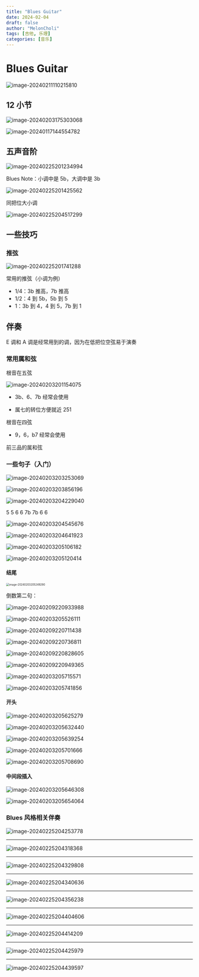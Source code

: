 ```yaml
---
title: "Blues Guitar"
date: 2024-02-04
draft: false
author: "MelonCholi"
tags: [吉他, 乐理]
categories: [音乐]
---
```


# Blues Guitar

![image-20240211110215810](https://markdown-1303167219.cos.ap-shanghai.myqcloud.com/image-20240211110215810.png)

## 12 小节

![image-20240203175303068](https://markdown-1303167219.cos.ap-shanghai.myqcloud.com/image-20240203175303068.png)

![image-20240117144554782](https://markdown-1303167219.cos.ap-shanghai.myqcloud.com/image-20240117144554782.png)

## 五声音阶

![image-20240225201234994](https://markdown-1303167219.cos.ap-shanghai.myqcloud.com/image-20240225201234994.png)

Blues Note：小调中是 5b，大调中是 3b

![image-20240225201425562](https://markdown-1303167219.cos.ap-shanghai.myqcloud.com/image-20240225201425562.png)

同把位大小调

![image-20240225204517299](https://markdown-1303167219.cos.ap-shanghai.myqcloud.com/image-20240225204517299.png)

## 一些技巧

### 推弦

![image-20240225201741288](https://markdown-1303167219.cos.ap-shanghai.myqcloud.com/image-20240225201741288.png)

常用的推弦（小调为例）

- 1/4：3b 推高，7b 推高
- 1/2：4 到 5b，5b 到 5
- 1：3b 到 4，4 到 5，7b 到 1

## 伴奏

E 调和 A 调是经常用到的调，因为在低把位空弦易于演奏

### 常用属和弦

根音在五弦

![image-20240203201154075](https://markdown-1303167219.cos.ap-shanghai.myqcloud.com/image-20240203201154075.png)

*   3b、6、7b 经常会使用

*   属七的转位方便就近 251

根音在四弦

*   9，6，b7 经常会使用

前三品的属和弦

### 一些句子（入门）

![image-20240203203253069](https://markdown-1303167219.cos.ap-shanghai.myqcloud.com/image-20240203203253069.png)

![image-20240203203856196](https://markdown-1303167219.cos.ap-shanghai.myqcloud.com/image-20240203203856196.png)

![image-20240203204229040](https://markdown-1303167219.cos.ap-shanghai.myqcloud.com/image-20240203204229040.png)

5 5 6 6 7b 7b 6 6

![image-20240203204545676](https://markdown-1303167219.cos.ap-shanghai.myqcloud.com/image-20240203204545676.png)

![image-20240203204641923](https://markdown-1303167219.cos.ap-shanghai.myqcloud.com/image-20240203204641923.png)

![image-20240203205106182](https://markdown-1303167219.cos.ap-shanghai.myqcloud.com/image-20240203205106182.png)

![image-20240203205120414](https://markdown-1303167219.cos.ap-shanghai.myqcloud.com/image-20240203205120414.png)

#### 结尾

<img src="https://markdown-1303167219.cos.ap-shanghai.myqcloud.com/image-20240203205249290.png" alt="image-20240203205249290" style="zoom:50%;" />

倒数第二句：

![image-20240209220933988](https://markdown-1303167219.cos.ap-shanghai.myqcloud.com/image-20240209220933988.png)



![image-20240203205526111](https://markdown-1303167219.cos.ap-shanghai.myqcloud.com/image-20240203205526111.png)

![image-20240209220711438](https://markdown-1303167219.cos.ap-shanghai.myqcloud.com/image-20240209220711438.png)

![image-20240209220736811](https://markdown-1303167219.cos.ap-shanghai.myqcloud.com/image-20240209220736811.png)

![image-20240209220828605](https://markdown-1303167219.cos.ap-shanghai.myqcloud.com/image-20240209220828605.png)

![image-20240209220949365](https://markdown-1303167219.cos.ap-shanghai.myqcloud.com/image-20240209220949365.png)

![image-20240203205715571](https://markdown-1303167219.cos.ap-shanghai.myqcloud.com/image-20240203205715571.png)

![image-20240203205741856](https://markdown-1303167219.cos.ap-shanghai.myqcloud.com/image-20240203205741856.png)

#### 开头

![image-20240203205625279](https://markdown-1303167219.cos.ap-shanghai.myqcloud.com/image-20240203205625279.png)

![image-20240203205632440](https://markdown-1303167219.cos.ap-shanghai.myqcloud.com/image-20240203205632440.png)

![image-20240203205639254](https://markdown-1303167219.cos.ap-shanghai.myqcloud.com/image-20240203205639254.png)

![image-20240203205701666](https://markdown-1303167219.cos.ap-shanghai.myqcloud.com/image-20240203205701666.png)

![image-20240203205708690](https://markdown-1303167219.cos.ap-shanghai.myqcloud.com/image-20240203205708690.png)

#### 中间段插入

![image-20240203205646308](https://markdown-1303167219.cos.ap-shanghai.myqcloud.com/image-20240203205646308.png)

![image-20240203205654064](https://markdown-1303167219.cos.ap-shanghai.myqcloud.com/image-20240203205654064.png)

### Blues 风格相关伴奏

![image-20240225204253778](https://markdown-1303167219.cos.ap-shanghai.myqcloud.com/image-20240225204253778.png)

---

![image-20240225204318368](https://markdown-1303167219.cos.ap-shanghai.myqcloud.com/image-20240225204318368.png)

---

![image-20240225204329808](https://markdown-1303167219.cos.ap-shanghai.myqcloud.com/image-20240225204329808.png)

---

![image-20240225204340636](https://markdown-1303167219.cos.ap-shanghai.myqcloud.com/image-20240225204340636.png)

---

![image-20240225204356238](https://markdown-1303167219.cos.ap-shanghai.myqcloud.com/image-20240225204356238.png)

---

![image-20240225204404606](https://markdown-1303167219.cos.ap-shanghai.myqcloud.com/image-20240225204404606.png)

---

![image-20240225204414209](https://markdown-1303167219.cos.ap-shanghai.myqcloud.com/image-20240225204414209.png)

---

![image-20240225204425979](https://markdown-1303167219.cos.ap-shanghai.myqcloud.com/image-20240225204425979.png)

---

![image-20240225204439597](https://markdown-1303167219.cos.ap-shanghai.myqcloud.com/image-20240225204439597.png)

## 
